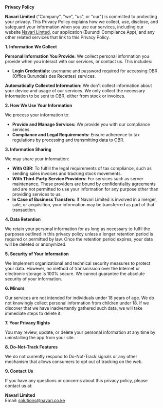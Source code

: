 **Privacy Policy**

**Navari Limited** ("Company", "we", "us", or "our") is committed to protecting your privacy. This Privacy Policy explains how we collect, use, disclose, and safeguard your information when you use our services, including our website [Navari Limted](https://navari.co.ke/), our application (Burundi Compliance App), and any other related services that link to this Privacy Policy.

**1. Information We Collect**

**Personal Information You Provide:** We collect personal information you provide when you interact with our services, or contact us. This includes:

-   **Login Credentials:** username and password required for accessing OBR (Office Burundais des Recettes) services.

**Automatically Collected Information:** We don't collect information about your device and usage of our services. We only collect the necessary information to be sent to OBR, either from stock or invoices.

**2. How We Use Your Information**

We process your information to:

-   **Provide and Manage Services:** We provide you with our compliance services.
-   **Compliance and Legal Requirements:** Ensure adherence to tax regulations by processing and transmitting data to OBR.

**3. Information Sharing**

We may share your information:

-   **With OBR:** To fulfill the legal requirements of tax compliance, such as sending sales invoices and tracking stock movements.
-   **With Third-Party Service Providers:** For services such as server maintenance. These providers are bound by confidentiality agreements and are not permitted to use your information for any purpose other than providing services to us.
-   **In Case of Business Transfers:** If Navari Limited is involved in a merger, sale, or acquisition, your information may be transferred as part of that transaction.

**4. Data Retention**

We retain your personal information for as long as necessary to fulfil the purposes outlined in this privacy policy unless a longer retention period is required or permitted by law. Once the retention period expires, your data will be deleted or anonymized.

**5. Security of Your Information**

We implement organizational and technical security measures to protect your data. However, no method of transmission over the Internet or electronic storage is 100% secure. We cannot guarantee the absolute security of your information.

**6. Minors**

Our services are not intended for individuals under 18 years of age. We do not knowingly collect personal information from children under 18. If we discover that we have inadvertently gathered such data, we will take immediate steps to delete it.

**7. Your Privacy Rights**

You may review, update, or delete your personal information at any time by uninstalling the app from your site.

**8. Do-Not-Track Features**

We do not currently respond to Do-Not-Track signals or any other mechanism that allows consumers to opt out of tracking on the web.

**9. Contact Us**

If you have any questions or concerns about this privacy policy, please contact us at:

**Navari Limited**  
Email: solutions@navari.co.ke  

